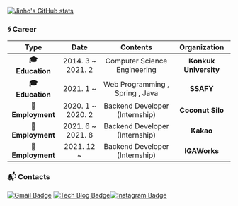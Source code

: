 [![Jinho's GitHub stats](https://github-readme-stats.vercel.app/api?username=mario3316)](https://github.com/anuraghazra/github-readme-stats)

### :cyclone: Career

|           **Type**           |     **Date**      |          **Contents**           |   **Organization**    |
| :--------------------------: | :---------------: | :-----------------------------: | :-------------------: |
| **:mortar_board: Education** | 2014. 3 ~ 2021. 2 |  Computer Science Engineering   | **Konkuk University** |
| **:mortar_board: Education** |     2021. 1 ~     | Web Programming , Spring , Java |       **SSAFY**       |
|    **:office:Employment**    | 2020. 1 ~ 2020. 2 | Backend Developer (Internship)  |   **Coconut Silo**    |
|    **:office:Employment**    | 2021. 6 ~ 2021. 8 | Backend Developer (Internship)  |      **Kakao**        |
|    **:office:Employment**    | 2021. 12 ~        | Backend Developer (Internship)  |     **IGAWorks**      |


### :mailbox_with_mail: Contacts

[![Gmail Badge](https://img.shields.io/badge/Gmail-d14836?style=flat-square&logo=Gmail&logoColor=white&link=mailto:wlshgktm@gmail.com)](mailto:wlshgktm@gmail.com) [![Tech Blog Badge](http://img.shields.io/badge/-blog-black?style=flat-square&logo=github&link=https://mario3316.github.io/)](https://mario3316.github.io/)[![Instagram Badge](http://img.shields.io/badge/-Instagram-pink?style=flat-square&logo=instagram&link=https://www.instagram.com/jji._.no/)](https://www.instagram.com/jji._.no/)
